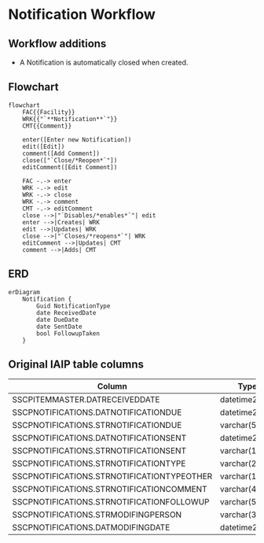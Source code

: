 # Notification Workflow

## Workflow additions

* A Notification is automatically closed when created.

## Flowchart

```mermaid
flowchart
    FAC{{Facility}}
    WRK{{"`**Notification**`"}}
    CMT{{Comment}}

    enter([Enter new Notification])
    edit([Edit])
    comment([Add Comment])
    close(["`Close/*Reopen*`"])
    editComment([Edit Comment])

    FAC -.-> enter
    WRK -.-> edit
    WRK -.-> close
    WRK -.-> comment
    CMT -.-> editComment
    close -->|"`Disables/*enables*`"| edit
    enter -->|Creates| WRK
    edit -->|Updates| WRK
    close -->|"`Closes/*reopens*`"| WRK
    editComment -->|Updates| CMT
    comment -->|Adds| CMT
```

## ERD

```mermaid
erDiagram
    Notification {
        Guid NotificationType
        date ReceivedDate
        date DueDate
        date SentDate
        bool FollowupTaken
    }
```

## Original IAIP table columns

| Column                                     | Type          | Migrate | Destination      |
|--------------------------------------------|---------------|:-------:|------------------|
| SSCPITEMMASTER.DATRECEIVEDDATE             | datetime2(0)  |    ✔    | ReceivedDate     |
| SSCPNOTIFICATIONS.DATNOTIFICATIONDUE       | datetime2(0)  |    ✔    | DueDate          |
| SSCPNOTIFICATIONS.STRNOTIFICATIONDUE       | varchar(5)    |    ✔    | DueDate          |
| SSCPNOTIFICATIONS.DATNOTIFICATIONSENT      | datetime2(0)  |    ✔    | SentDate         |
| SSCPNOTIFICATIONS.STRNOTIFICATIONSENT      | varchar(10)   |    ✔    | SentDate         |
| SSCPNOTIFICATIONS.STRNOTIFICATIONTYPE      | varchar(2)    |    ✔    | NotificationType |
| SSCPNOTIFICATIONS.STRNOTIFICATIONTYPEOTHER | varchar(100)  |    ✔    | base.Notes       |
| SSCPNOTIFICATIONS.STRNOTIFICATIONCOMMENT   | varchar(4000) |    ✔    | base.Notes       |
| SSCPNOTIFICATIONS.STRNOTIFICATIONFOLLOWUP  | varchar(5)    |    ✔    | FollowupTaken    |
| SSCPNOTIFICATIONS.STRMODIFINGPERSON        | varchar(3)    |    ?    | base.UpdatedById |
| SSCPNOTIFICATIONS.DATMODIFINGDATE          | datetime2(0)  |    ?    | base.UpdatedAt   |
